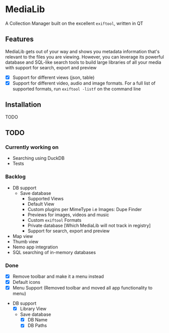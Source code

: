 # MediaLib
A Collection Manager built on the excellent `exiftool`, written in QT

## Features
MediaLib gets out of your way and shows you metadata information that's relevant to the files you are viewing. However, you can leverage its powerful database and SQL-like search tools to build large libraries of all your media with support for search, export and preview
- [x] Support for different views (json, table)
- [x] Support for different video, audio and image formats. For a full list of supported formats, run `exiftool -listf` on the command line

## Installation
TODO

## TODO
### Currently working on
- Searching using DuckDB
- Tests

### Backlog
- DB support
  - Save database
    - Supported Views
    - Default View
    - Custom plugins per MimeType i.e Images: Dupe Finder
    - Previews for images, videos and music
    - Custom `exiftool` Formats
    - Private database [Which MediaLib will not track in registry]
    - Support for search, export and preview
- Map view
- Thumb view
- Nemo app integration
- SQL searching of in-memory databases

### Done
- [x] Remove toolbar and make it a menu instead
- [x] Default icons
- [x] Menu Support (Removed toolbar and moved all app functionality to menu)
- DB support
  - [x] Library View
  - Save database
    - [x] DB Name
    - [x] DB Paths
